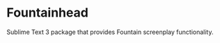 Fountainhead
============

Sublime Text 3 package that provides Fountain screenplay functionality. 
